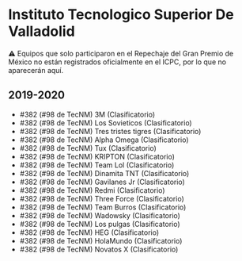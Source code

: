 # Instituto Tecnologico Superior De Valladolid

:warning: Equipos que solo participaron en el Repechaje del Gran Premio de México no están registrados oficialmente en el ICPC, por lo que no aparecerán aquí.

## 2019-2020

- #382 (#98 de TecNM) 3M (Clasificatorio)
- #382 (#98 de TecNM) Los Sovieticos (Clasificatorio)
- #382 (#98 de TecNM) Tres tristes tigres (Clasificatorio)
- #382 (#98 de TecNM) Alpha Omega (Clasificatorio)
- #382 (#98 de TecNM) Tux (Clasificatorio)
- #382 (#98 de TecNM) KRIPTON (Clasificatorio)
- #382 (#98 de TecNM) Team Lol (Clasificatorio)
- #382 (#98 de TecNM) Dinamita TNT (Clasificatorio)
- #382 (#98 de TecNM) Gavilanes Jr (Clasificatorio)
- #382 (#98 de TecNM) Redmi (Clasificatorio)
- #382 (#98 de TecNM) Three Force (Clasificatorio)
- #382 (#98 de TecNM) Team Burros (Clasificatorio)
- #382 (#98 de TecNM) Wadowsky (Clasificatorio)
- #382 (#98 de TecNM) Los pulgas (Clasificatorio)
- #382 (#98 de TecNM) HEG (Clasificatorio)
- #382 (#98 de TecNM) HolaMundo (Clasificatorio)
- #382 (#98 de TecNM) Novatos X (Clasificatorio)


